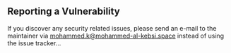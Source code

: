 ## Reporting a Vulnerability

 If you discover any security related issues, please send an e-mail to the maintainer via mohammed.k@mohammed-al-kebsi.space instead of using the issue tracker...
